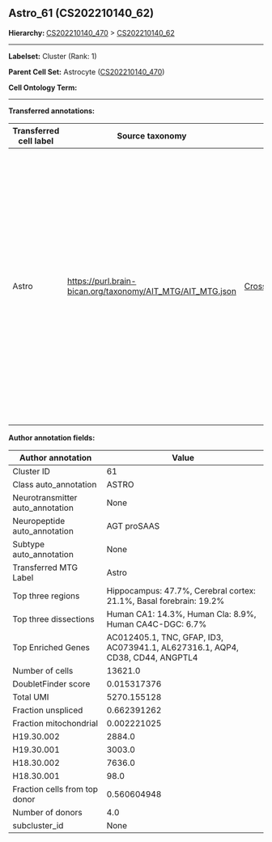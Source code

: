 ## Astro_61 (CS202210140_62)
<b>Hierarchy: </b>
[CS202210140_470](https://purl.brain-bican.org/taxonomy/CS202210140#CS202210140_470) >
[CS202210140_62](https://purl.brain-bican.org/taxonomy/CS202210140#CS202210140_62)

---


**Labelset:** Cluster (Rank: 1)

**Parent Cell Set:** Astrocyte ([CS202210140_470](https://purl.brain-bican.org/taxonomy/CS202210140#CS202210140_470))



**Cell Ontology Term:** 

[MARKER GENES.]: #


---

[TRANSFERRED ANNOTATIONS.]: #


**Transferred annotations:**

| Transferred cell label | Source taxonomy | Source node accession | Algorithm name | Comment |
|------------------------|-----------------|-----------------------|----------------|---------|
|Astro|https://purl.brain-bican.org/taxonomy/AIT_MTG/AIT_MTG.json|[CrossArea_subclass:e47396020a](https://purl.brain-bican.org/taxonomy/AIT_MTG#CrossArea_subclass_e47396020a)||We performed PCA (50 components) on our full dataset, trained a random forest classifier (scikit-learn, class_ weight=‘balanced’, max_depth=50) on the MTG labels, and then predicted labels for all cells. We labeled each cluster with the mode of its constituent cells if two conditions were met: more than 0.8 of predicted labels matched the mode, and the mean probability of these pre- dictions was greater than 0.8.|

[AUTHOR ANNOTATION FIELDS.]: #


**Author annotation fields:**

| Author annotation | Value |
|-------------------|-------|
|Cluster ID|61|
|Class auto_annotation|ASTRO|
|Neurotransmitter auto_annotation|None|
|Neuropeptide auto_annotation|AGT proSAAS|
|Subtype auto_annotation|None|
|Transferred MTG Label|Astro|
|Top three regions|Hippocampus: 47.7%, Cerebral cortex: 21.1%, Basal forebrain: 19.2%|
|Top three dissections|Human CA1: 14.3%, Human Cla: 8.9%, Human CA4C-DGC: 6.7%|
|Top Enriched Genes|AC012405.1, TNC, GFAP, ID3, AC073941.1, AL627316.1, AQP4, CD38, CD44, ANGPTL4|
|Number of cells|13621.0|
|DoubletFinder score|0.015317376|
|Total UMI|5270.155128|
|Fraction unspliced|0.662391262|
|Fraction mitochondrial|0.002221025|
|H19.30.002|2884.0|
|H19.30.001|3003.0|
|H18.30.002|7636.0|
|H18.30.001|98.0|
|Fraction cells from top donor|0.560604948|
|Number of donors|4.0|
|subcluster_id|None|
